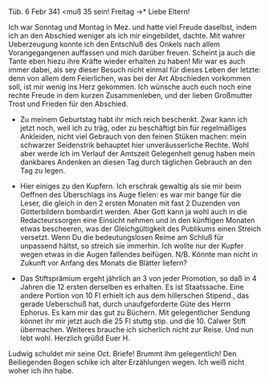  Tüb. 6 Febr 341
 <muß 35 sein! Freitag ->*
Liebe Eltern!

Ich war Sonntag und Montag in Mez. und hatte viel Freude daselbst, indem ich an den Abschied weniger als ich mir eingebildet, dachte. Mit wahrer Ueberzeugung konnte ich den Entschluß des Onkels nach allem Vorangegangenen auffassen und mich darüber freuen. Scheint ja auch die Tante eben hiezu ihre Kräfte wieder erhalten zu haben! Mir war es auch immer dabei, als sey dieser Besuch nicht einmal für dieses Leben der letzte: denn von allem dem Feierlichen, was bei der Art Abschieden vorkommen soll, ist mir wenig ins Herz gekommen. Ich wünsche auch euch noch eine rechte Freude in dem kurzen Zusammenleben, und der lieben Großmutter Trost und Frieden für den Abschied.

- Zu meinem Geburtstag habt ihr mich reich beschenkt. Zwar kann ich jetzt noch, weil ich zu träg, oder zu beschäftigt bin für regelmäßiges Ankleiden, nicht viel Gebrauch von den feinen Stüken machen: mein schwarzer Seidenstrik behauptet hier unveräusserliche Rechte. Wohl aber werde ich im Verlauf der Amtszeit Gelegenheit genug haben mein dankbares Andenken an diesen Tag durch täglichen Gebrauch an den Tag zu legen.

- Hier einiges zu den Kupfern. Ich erschrak gewaltig als sie mir beim Oeffnen des Überschlags ins Auge fielen: es war mir bange für die Leser, die gleich in den 2 ersten Monaten mit fast 2 Duzenden von Götterbildern bombardirt werden. Aber Gott kann ja wohl auch in die Redacteurssorgen eine Einsicht nehmen und in den künftigen Monaten etwas bescheeren, was der Gleichgültigkeit des Publikums einen Streich versetzt. Wenn Du die bedeutungslosen Reime am Schluß für unpassend hältst, so streich sie immerhin. Ich wollte nur der Kupfer wegen etwas in die Augen fallendes beifügen. N/B. Könnte man nicht in Zukunft vor Anfang des Monats die Blätter liefern? 
- Das Stiftsprämium ergeht jährlich an 3 von jeder Promotion, so daß in 4 Jahren die 12 ersten derselben es erhalten. Es ist Staatssache. Eine andere Portion von 10 Fl erhielt ich aus dem hillerschen Stipend., das gerade Ueberschuß hat, durch unaufgeforderte Güte des Herrn Ephorus. Es kam mir das gut zu Büchern. Mit gelegentlicher Sendung könnet ihr mir jetzt auch die 25 Fl stuttg stip. und die 10. Calwer Stift übermachen. Weiteres brauche ich sicherlich nicht zur Reise. 
Und nun lebt wohl.
 Herzlich grüßd
 Euer H.

Ludwig schuldet mir seine Oct. Briefe! Brummt ihm gelegentlich! 
Den Beiliegenden Bogen schike ich alter Erzählungen wegen. Ich weiß nicht woher ich ihn habe.

